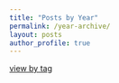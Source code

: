 ```yaml
---
title: "Posts by Year"
permalink: /year-archive/
layout: posts
author_profile: true
---
```


[view by tag](../tags)